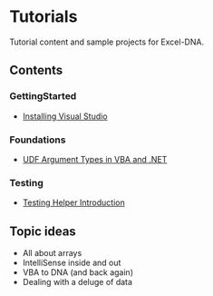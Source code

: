 # Tutorials
Tutorial content and sample projects for Excel-DNA.

## Contents

### GettingStarted
* [Installing Visual Studio](GettingStarted/InstallVisualStudio.md)

### Foundations
* [UDF Argument Types in VBA and .NET](Fundamentals/ArgumentTypesBasics.md)

### Testing
* [Testing Helper Introduction](Testing)

## Topic ideas
* All about arrays
* IntelliSense inside and out
* VBA to DNA (and back again)
* Dealing with a deluge of data
